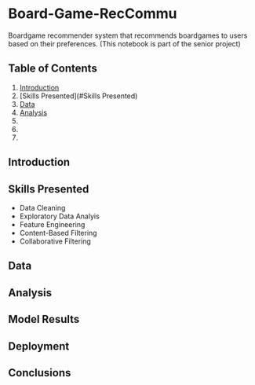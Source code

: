 # Board-Game-RecCommu
Boardgame recommender system that recommends boardgames to users based on their preferences. 
(This notebook is part of the senior project)

## Table of Contents
1. [Introduction](#Introduction)
2. [Skills Presented](#Skills Presented)
3. [Data](#Data)
4. [Analysis](#Analysis)
5.
6.
7.

## Introduction

## Skills Presented

* Data Cleaning
* Exploratory Data Analyis
* Feature Engineering
* Content-Based Filtering
* Collaborative Filtering

## Data

## Analysis

## Model Results

## Deployment

## Conclusions

